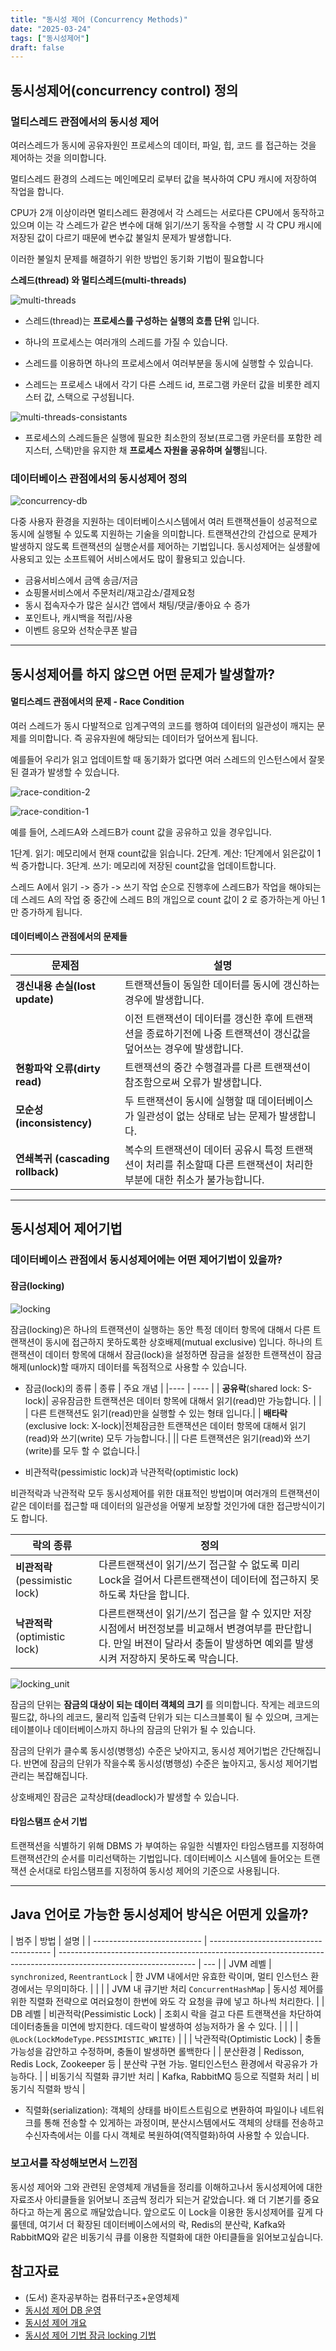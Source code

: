 ```yaml
---
title: "동시성 제어 (Concurrency Methods)"
date: "2025-03-24"
tags: ["동시성제어"]
draft: false
---
```


## 동시성제어(concurrency control) 정의

### 멀티스레드 관점에서의 동시성 제어

여러스레드가 동시에 공유자원인 프로세스의 데이터, 파일, 힙, 코드 를 접근하는 것을 제어하는 것을 의미합니다.

멀티스레드 환경의 스레드는 메인메모리 로부터 값을 복사하여 CPU 캐시에 저장하여 작업을 합니다.

CPU가 2개 이상이라면 멀티스레드 환경에서 각 스레드는 서로다른 CPU에서 동작하고 있으며 이는 각 스레드가 같은 변수에 대해 읽기/쓰기 동작을 수행할 시 각 CPU 캐시에 저장된 값이 다르기 때문에 변수값 불일치 문제가 발생합니다.

이러한 불일치 문제를 해결하기 위한 방법인 동기화 기법이 필요합니다

**스레드(thread) 와 멀티스레드(multi-threads)**

![multi-threads](../images/multi-threads.png)

- 스레드(thread)는 **프로세스를 구성하는 실행의 흐름 단위** 입니다.
- 하나의 프로세스는 여러개의 스레드를 가질 수 있습니다.
- 스레드를 이용하면 하나의 프로세스에서 여러부분을 동시에 실행할 수 있습니다.

- 스레드는 프로세스 내에서 각기 다른 스레드 id, 프로그램 카운터 값을 비롯한 레지스터 값, 스택으로 구성됩니다.

![multi-threads-consistants](../images/multi-thread-consistants.png)

- 프로세스의 스레드들은 실행에 필요한 최소한의 정보(프로그램 카운터를 포함한 레지스터, 스택)만을 유지한 채 **프로세스 자원을 공유하며 실행**됩니다.

### 데이터베이스 관점에서의 동시성제어 정의

![concurrency-db](../images/concurrency-db.png)

다중 사용자 환경을 지원하는 데이터베이스시스템에서 여러 트랜잭션들이 성공적으로 동시에 실행될 수 있도록 지원하는 기술을 의미합니다. 트랜잭션간의 간섭으로 문제가 발생하지 않도록 트랜잭션의 실행순서를 제어하는 기법입니다. 동시성제어는 실생활에 사용되고 있는 소프트웨어 서비스에서도 많이 활용되고 있습니다.

- 금융서비스에서 금액 송금/저금
- 쇼핑몰서비스에서 주문처리/재고감소/결제요청
- 동시 접속자수가 많은 실시간 앱에서 채팅/댓글/좋아요 수 증가
- 포인트나, 캐시백을 적립/사용
- 이벤트 응모와 선착순쿠폰 발급

---

## 동시성제어를 하지 않으면 어떤 문제가 발생할까?

#### 멀티스레드 관점에서의 문제 - Race Condition

여러 스레드가 동시 다발적으로 임계구역의 코드를 행하여 데이터의 일관성이 깨지는 문제를 의미합니다. 즉 공유자원에 해당되는 데이터가 덮어쓰게 됩니다.

예를들어 우리가 읽고 업데이트할 때 동기화가 없다면 여러 스레드의 인스턴스에서 잘못된 결과가 발생할 수 있습니다.

![race-condition-2](../images/race-condition-2.png)

![race-condition-1](../images/race-condition-1.png)

예를 들어, 스레드A와 스레드B가 count 값을 공유하고 있을 경우입니다.

1단계. 읽기: 메모리에서 현재 count값을 읽습니다.
2단계. 계산: 1단계에서 읽은값이 1씩 증가합니다.
3단계. 쓰기: 메모리에 저장된 count값을 업데이트합니다.

스레드 A에서 읽기 -> 증가 -> 쓰기 작업 순으로 진행후에 스레드B가 작업을 해야되는데
스레드 A의 작업 중 중간에 스레드 B의 개입으로 count 값이 2 로 증가하는게 아닌 1만 증가하게 됩니다.

#### 데이터베이스 관점에서의 문제들

| 문제점                            | 설명                                                                                                                    |
| --------------------------------- | ----------------------------------------------------------------------------------------------------------------------- |
| **갱신내용 손실(lost update)**    | 트랜잭션들이 동일한 데이터를 동시에 갱신하는 경우에 발생합니다.                                                         |
|                                   | 이전 트랜잭션이 데이터를 갱신한 후에 트랜잭션을 종료하기전에 나중 트랜잭션이 갱신값을 덮어쓰는 경우에 발생합니다.       |
| **현황파악 오류(dirty read)**     | 트랜잭션의 중간 수행결과를 다른 트랜잭션이 참조함으로써 오류가 발생합니다.                                              |
| **모순성(inconsistency)**         | 두 트랜잭션이 동시에 실행할 때 데이터베이스가 일관성이 없는 상태로 남는 문제가 발생합니다.                              |
| **연쇄복귀 (cascading rollback)** | 복수의 트랜잭션이 데이터 공유시 특정 트랜잭션이 처리를 취소할때 다른 트랜잭션이 처리한 부분에 대한 취소가 불가능합니다. |

---

## 동시성제어 제어기법

### 데이터베이스 관점에서 동시성제어에는 어떤 제어기법이 있을까?

#### 잠금(locking)

![locking](../images/locking.png)

잠금(locking)은 하나의 트랜잭션이 실행하는 동안 특정 데이터 항목에 대해서 다른 트랜잭션이 동시에 접근하지 못하도록한 상호배제(mutual exclusive) 입니다. 하나의 트랜잭션이 데이터 항목에 대해서 잠금(lock)을 설정하면 잠금을 설정한 트랜잭션이 잠금해제(unlock)할 때까지 데이터를 독점적으로 사용할 수 있습니다.

- 잠금(lock)의 종류
  | 종류 | 주요 개념 |
  |---- | ---- |
  | **공유락**(shared lock: S-lock)| 공유잠금한 트랜잭션은 데이터 항목에 대해서 읽기(read)만 가능합니다. |
  | | 다른 트랜잭션도 읽기(read)만을 실행할 수 있는 형태 입니다.|
  | **배타락**(exclusive lock: X-lock)|전체잠금한 트랜잭션은 데이터 항목에 대해서 읽기(read)와 쓰기(write) 모두 가능합니다.|
  || 다른 트랜잭션은 읽기(read)와 쓰기(write)를 모두 할 수 없습니다.|

- 비관적락(pessimistic lock)과 낙관적락(optimistic lock)

비관적락과 낙관적락 모두 동시성제어를 위한 대표적인 방법이며 여러개의 트랜잭션이 같은 데이터를 접근할 때 데이터의 일관성을 어떻게 보장할 것인가에 대한 접근방식이기도 합니다.

| 락의 종류                      | 정의                                                                                                                                                                                |
| ------------------------------ | ----------------------------------------------------------------------------------------------------------------------------------------------------------------------------------- |
| **비관적락**(pessimistic lock) | 다른트랜잭션이 읽기/쓰기 접근할 수 없도록 미리 Lock을 걸어서 다른트랜잭션이 데이터에 접근하지 못하도록 차단을 합니다.                                                               |
| **낙관적락**(optimistic lock)  | 다른트랜잭션이 읽기/쓰기 접근을 할 수 있지만 저장시점에서 버전정보를 비교해서 변경여부를 판단합니다. 만일 버젼이 달라서 충돌이 발생하면 예외를 발생시켜 저장하지 못하도록 막습니다. |

![locking_unit](../images/locking-unit.png)

잠금의 단위는 **잠금의 대상이 되는 데이터 객체의 크기** 를 의미합니다.
작게는 레코드의 필드값, 하나의 레코드, 물리적 입출력 단위가 되는 디스크블록이 될 수 있으며, 크게는 테이블이나 데이터베이스까지 하나의 잠금의 단위가 될 수 있습니다.

잠금의 단위가 클수록 동시성(병행성) 수준은 낮아지고, 동시성 제어기법은 간단해집니다.
반면에 잠금의 단위가 작을수록 동시성(병행성) 수준은 높아지고, 동시성 제어기법 관리는 복잡해집니다.

상호배제인 잠금은 교착상태(deadlock)가 발생할 수 있습니다.

#### 타임스탬프 순서 기법

트랜잭션을 식별하기 위해 DBMS 가 부여하는 유일한 식별자인 타임스탬프를 지정하여 트랜잭션간의 순서를 미리선택하는 기법입니다. 데이터베이스 시스템에 들어오는 트랜잭션 순서대로 타임스탬프를 지정하여 동시성 제어의 기준으로 사용됩니다.

---

## Java 언어로 가능한 동시성제어 방식은 어떤게 있을까?

| 범주                        | 방법                                   | 설명                                                                                                             |
| --------------------------- | -------------------------------------- | ---------------------------------------------------------------------------------------------------------------- | --- |
| JVM 레벨                    | `synchronized`, `ReentrantLock`        | 한 JVM 내에서만 유효한 락이며, 멀티 인스턴스 환경에서는 무의미하다.                                              |     |
|                             | JVM 내 큐기반 처리 `ConcurrentHashMap` | 동시성 제어를 위한 직렬화 전략으로 여러요청이 한번에 와도 각 요청을 큐에 넣고 하나씩 처리한다.                   |
| DB 레벨                     | 비관적락(Pessimistic Lock)             | 조회시 락을 걸고 다른 트랜잭션을 차단하여 데이터충돌을 미연에 방지한다. 데드락이 발생하여 성능저하가 올 수 있다. |
|                             |                                        | `@Lock(LockModeType.PESSIMISTIC_WRITE)`                                                                          |
|                             | 낙관적락(Optimistic Lock)              | 충돌가능성을 감안하고 수정하며, 충돌이 발생하면 롤백한다                                                         |
| 분산환경                    | Redisson, Redis Lock, Zookeeper 등     | 분산락 구현 가능. 멀티인스턴스 환경에서 락공유가 가능하다.                                                       |
| 비동기식 직렬화 큐기반 처리 | Kafka, RabbitMQ 등으로 직렬화 처리     | 비동기식 직렬화 방식                                                                                             |

- 직렬화(serialization): 객체의 상태를 바이트스트림으로 변환하여 파일이나 네트워크를 통해 전송할 수 있게하는 과정이며, 분산시스템에서도 객체의 상태를 전송하고 수신자측에서는 이를 다시 객체로 복원하여(역직렬화)하여 사용할 수 있습니다.

### 보고서를 작성해보면서 느낀점

동시성 제어와 그와 관련된 운영체제 개념들을 정리를 이해하고나서 동시성제어에 대한 자료조사 아티클들을 읽어보니 조금씩 정리가 되는거 같았습니다. 왜 더 기본기를 중요하다고 하는게 몸으로 깨달았습니다. 앞으로도 이 Lock을 이용한 동시성제어를 깊게 다룰텐데, 여기서 더 확장된 데이터베이스에서의 락, Redis의 분산락, Kafka와 RabbitMQ와 같은 비동기식 큐를 이용한 직렬화에 대한 아티클들을 읽어보고싶습니다.

## 참고자료

- (도서) 혼자공부하는 컴퓨터구조+운영체제
- [동시성 제어 DB 운영](https://i-bada.blogspot.com/2012/04/db_24.html)
- [동시성 제어 개요](http://www.jidum.com/jidums/view.do?jidumId=282)
- [동시성 제어 기법 잠금 locking 기법](https://medium.com/pocs/%EB%8F%99%EC%8B%9C%EC%84%B1-%EC%A0%9C%EC%96%B4-%EA%B8%B0%EB%B2%95-%EC%9E%A0%EA%B8%88-locking-%EA%B8%B0%EB%B2%95-319bd0e6a68a)
